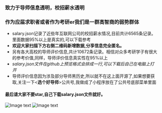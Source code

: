 ### 致力于导师信息透明，校招薪水透明
### 作为应届求职者或者作为考研er我们是一群高智商的弱势群体
- salary.json记录了近些年互联网公司的校招薪水情况,目前共计6565条记录。里面数据95%以上是真实的,可以下载参考
- **欢迎大家扫描下方右侧二维码新增数据,分享信息完全匿名。**
- 另有各大高校的导师评价信息,共计10672条记录。相信对众多考研学子有很大的参考价值,同样，导师评价信息真实性在95%以上
- *salary.json文件在github上预览格式会排成一行,可以下载后自己在电脑上打开*
- 导师评价信息因为涉及部分导师黑历史,所以就不在这上面开源了,如果想要获取,关注一下<**选个好导师**>公共号,我做成了小程序放在了公共号底部菜单里面
#### 最后请大家不要star,自己下载salary.json文件就好。

![Image text](https://github.com/1024offer/guka/blob/master/qrcode.jpg)
![Image text](https://github.com/1024offer/guka/blob/master/salary.jpg)



